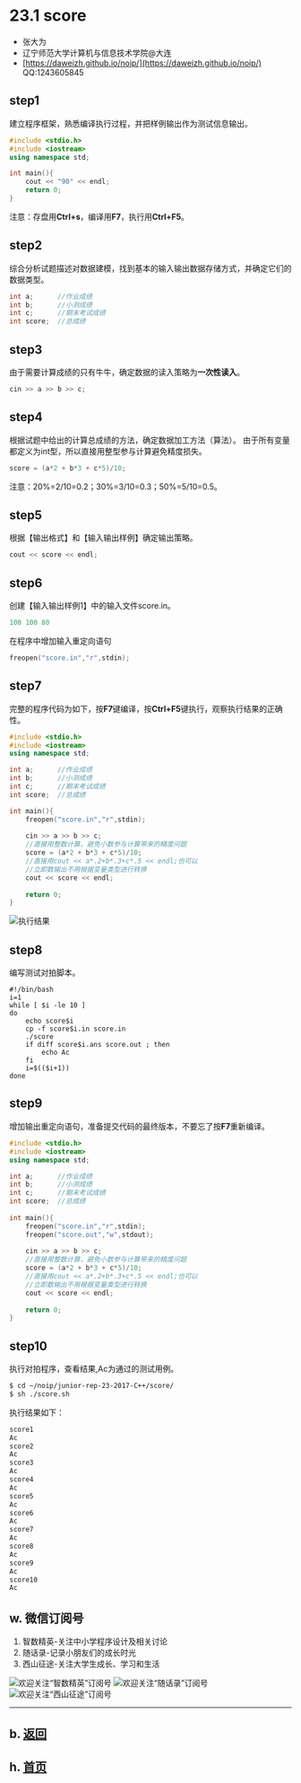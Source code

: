 # 23.1 score

- 张大为
- 辽宁师范大学计算机与信息技术学院@大连
- [https://daweizh.github.io/noip/](https://daweizh.github.io/noip/)  QQ:1243605845

## step1
建立程序框架，熟悉编译执行过程，并把样例输出作为测试信息输出。
~~~cpp
#include <stdio.h>
#include <iostream>
using namespace std;

int main(){
    cout << "90" << endl;
    return 0;
}
~~~
注意：存盘用**Ctrl+s**，编译用**F7**，执行用**Ctrl+F5**。

## step2
综合分析试题描述对数据建模，找到基本的输入输出数据存储方式，并确定它们的数据类型。
~~~cpp
int a;      //作业成绩
int b;      //小测成绩
int c;      //期末考试成绩
int score;  //总成绩
~~~

## step3
由于需要计算成绩的只有牛牛，确定数据的读入策略为**一次性读入**。
~~~cpp
cin >> a >> b >> c;
~~~

## step4
根据试题中给出的计算总成绩的方法，确定数据加工方法（算法）。
由于所有变量都定义为int型，所以直接用整型参与计算避免精度损失。
~~~cpp
score = (a*2 + b*3 + c*5)/10;
~~~
注意：20%=2/10=0.2；30%=3/10=0.3；50%=5/10=0.5。

## step5
根据【输出格式】和【输入输出样例】确定输出策略。
~~~cpp
cout << score << endl;
~~~

## step6
创建【输入输出样例1】中的输入文件score.in。
~~~cpp
100 100 80
~~~
在程序中增加输入重定向语句
~~~cpp
freopen("score.in","r",stdin);
~~~

## step7
完整的程序代码为如下，按**F7**键编译，按**Ctrl+F5**键执行，观察执行结果的正确性。
~~~cpp
#include <stdio.h>
#include <iostream>
using namespace std;

int a;      //作业成绩
int b;      //小测成绩
int c;      //期末考试成绩
int score;  //总成绩

int main(){
    freopen("score.in","r",stdin);
    
    cin >> a >> b >> c;
    //直接用整数计算，避免小数参与计算带来的精度问题
    score = (a*2 + b*3 + c*5)/10;
    //直接用cout << a*.2+b*.3+c*.5 << endl;也可以
    //立即数输出不用根据变量类型进行转换
    cout << score << endl;
    
    return 0;
}
~~~
![执行结果](demo1.png)

## step8
编写测试对拍脚本。
~~~
#!/bin/bash
i=1
while [ $i -le 10 ]
do
    echo score$i
    cp -f score$i.in score.in
    ./score
    if diff score$i.ans score.out ; then
        echo Ac
    fi
    i=$(($i+1))
done
~~~

## step9
增加输出重定向语句，准备提交代码的最终版本，不要忘了按**F7**重新编译。
~~~cpp
#include <stdio.h>
#include <iostream>
using namespace std;

int a;      //作业成绩
int b;      //小测成绩
int c;      //期末考试成绩
int score;  //总成绩
    
int main(){
    freopen("score.in","r",stdin);
    freopen("score.out","w",stdout);
    
    cin >> a >> b >> c;
    //直接用整数计算，避免小数参与计算带来的精度问题
    score = (a*2 + b*3 + c*5)/10;
    //直接用cout << a*.2+b*.3+c*.5 << endl;也可以
    //立即数输出不用根据变量类型进行转换
    cout << score << endl;
    
    return 0;
}
~~~

## step10
执行对拍程序，查看结果,Ac为通过的测试用例。
~~~sh
$ cd ~/noip/junior-rep-23-2017-C++/score/
$ sh ./score.sh
~~~
执行结果如下：
~~~sh
score1
Ac
score2
Ac
score3
Ac
score4
Ac
score5
Ac
score6
Ac
score7
Ac
score8
Ac
score9
Ac
score10
Ac
~~~

## w. 微信订阅号

1. 智数精英-关注中小学程序设计及相关讨论
2. 随话录-记录小朋友们的成长时光
2. 西山征途-关注大学生成长、学习和生活

![欢迎关注“智数精英”订阅号](../../../../assets/me/img/idea8.jpg)
![欢迎关注“随话录”订阅号](../../../../assets/me/img/shl8.jpg)
![欢迎关注“西山征途”订阅号](../../../../assets/me/img/xszt8.jpg)

----------

## b. [返回](../../)
    
## h. [首页](../../../../)
